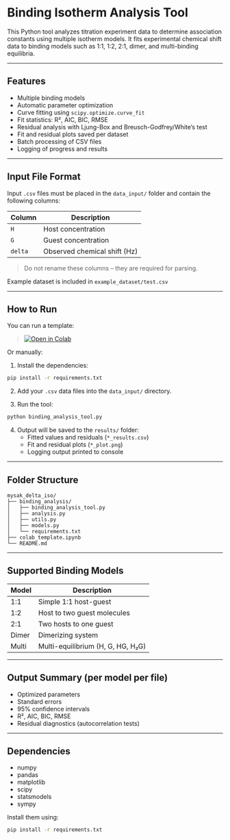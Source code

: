 
# Binding Isotherm Analysis Tool

This Python tool analyzes titration experiment data to determine association constants using multiple isotherm models. It fits experimental chemical shift data to binding models such as 1:1, 1:2, 2:1, dimer, and multi-binding equilibria.

---

## Features

- Multiple binding models
- Automatic parameter optimization
- Curve fitting using `scipy.optimize.curve_fit`
- Fit statistics: R², AIC, BIC, RMSE
- Residual analysis with Ljung-Box and Breusch-Godfrey/White’s test
- Fit and residual plots saved per dataset
- Batch processing of CSV files
- Logging of progress and results

---


## Input File Format

Input `.csv` files must be placed in the `data_input/` folder and contain the following columns:

| Column | Description                      |
|--------|----------------------------------|
| `H`    | Host concentration               |
| `G`    | Guest concentration              |
| `delta`| Observed chemical shift (Hz)     |

> Do not rename these columns – they are required for parsing.

Example dataset is included in `example_dataset/test.csv`

---

## How to Run

You can run a template:
> [![Open in Colab](https://colab.research.google.com/assets/colab-badge.svg)](https://colab.research.google.com/github/Deam0on/mysak_delta_iso/blob/main/example_data/colab_template.ipynb)



Or manually:
1. Install the dependencies:

```bash
pip install -r requirements.txt
```

2. Add your `.csv` data files into the `data_input/` directory.

3. Run the tool:

```bash
python binding_analysis_tool.py
```

4. Output will be saved to the `results/` folder:
   - Fitted values and residuals (`*_results.csv`)
   - Fit and residual plots (`*_plot.png`)
   - Logging output printed to console

---
## Folder Structure

```
mysak_delta_iso/
├── binding_analysis/
│   ├── binding_analysis_tool.py
│   ├── analysis.py
│   ├── utils.py
│   ├── models.py
│   └── requirements.txt
├── colab_template.ipynb
└── README.md
```

---

## Supported Binding Models

| Model  | Description                   |
|--------|-------------------------------|
| 1:1    | Simple 1:1 host-guest         |
| 1:2    | Host to two guest molecules   |
| 2:1    | Two hosts to one guest        |
| Dimer  | Dimerizing system             |
| Multi  | Multi-equilibrium (H, G, HG, H₂G) |

---

## Output Summary (per model per file)

- Optimized parameters
- Standard errors
- 95% confidence intervals
- R², AIC, BIC, RMSE
- Residual diagnostics (autocorrelation tests)

---

## Dependencies

- numpy
- pandas
- matplotlib
- scipy
- statsmodels
- sympy

Install them using:

```bash
pip install -r requirements.txt
```
